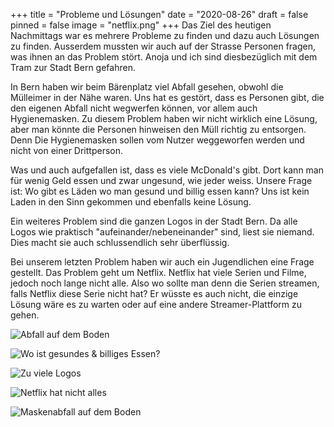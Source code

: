 +++
title = "Probleme und Lösungen"
date = "2020-08-26"
draft = false
pinned = false
image = "netflix.png"
+++
Das Ziel des heutigen Nachmittags war es mehrere Probleme zu finden und dazu auch Lösungen zu finden. Ausserdem mussten wir auch auf der Strasse Personen fragen, was ihnen an das Problem stört. Anoja und ich sind diesbezüglich mit dem Tram zur Stadt Bern gefahren.

In Bern haben wir beim Bärenplatz viel Abfall gesehen, obwohl die Mülleimer in der Nähe waren. Uns hat es gestört, dass es Personen gibt, die den eigenen Abfall nicht wegwerfen können, vor allem auch Hygienemasken. Zu diesem Problem haben wir nicht wirklich eine Lösung, aber man könnte die Personen hinweisen den Müll richtig zu entsorgen. Denn Die Hygienemasken sollen vom Nutzer weggeworfen werden und nicht von einer Drittperson.

Was und auch aufgefallen ist, dass es viele McDonald's gibt. Dort kann man für wenig Geld essen und zwar ungesund, wie jeder weiss. Unsere Frage ist: Wo gibt es Läden wo man gesund und billig essen kann? Uns ist kein Laden in den Sinn gekommen und ebenfalls keine Lösung.

Ein weiteres Problem sind die ganzen Logos in der Stadt Bern. Da alle Logos wie praktisch "aufeinander/nebeneinander" sind, liest sie niemand. Dies macht sie auch schlussendlich sehr überflüssig.

Bei unserem letzten Problem haben wir auch ein Jugendlichen eine Frage gestellt. Das Problem geht um Netflix. Netflix hat viele Serien und Filme, jedoch noch lange nicht alle. Also wo sollte man denn die Serien streamen, falls Netflix diese Serie nicht hat? Er wüsste es auch nicht, die einzige Lösung wäre es zu warten oder auf eine andere Streamer-Plattform zu gehen.

![](microsoftteams-image.png "Abfall auf dem Boden")

![](mc-wo-ist-healthy-food.png "Wo ist gesundes & billiges Essen?")

![](logos.png "Zu viele Logos")

![](netflix.png "Netflix hat nicht alles")

![](microsoftteams-image-1-.png "Maskenabfall auf dem Boden")